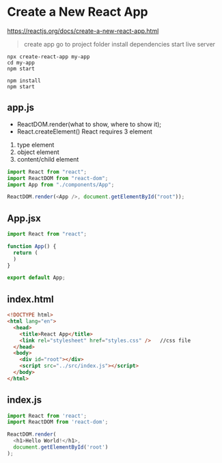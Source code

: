 # Create a New React App
https://reactjs.org/docs/create-a-new-react-app.html
> create app
> go to project folder
> install dependencies
> start live server
```
npx create-react-app my-app
cd my-app
npm start
```
```
npm install
npm start
```
## app.js 
- ReactDOM.render(what to show, where to show it);
- React.createElement()
React requires 3 element
1. type element
2. object element
3. content/child element
``` javascript
import React from "react";
import ReactDOM from "react-dom";
import App from "./components/App";

ReactDOM.render(<App />, document.getElementById("root"));
```
## App.jsx
``` javascript
import React from "react"; 

function App() {
  return (
  )
}

export default App;
```
## index.html
```html
<!DOCTYPE html>
<html lang="en">
  <head>
    <title>React App</title>
    <link rel="stylesheet" href="styles.css" />   //css file
  </head>
  <body>
    <div id="root"></div>
    <script src="../src/index.js"></script> 
  </body>
</html>
```
## index.js
```javascript
import React from 'react';
import ReactDOM from 'react-dom';

ReactDOM.render(
  <h1>Hello World!</h1>,
  document.getElementById('root')
);
```
